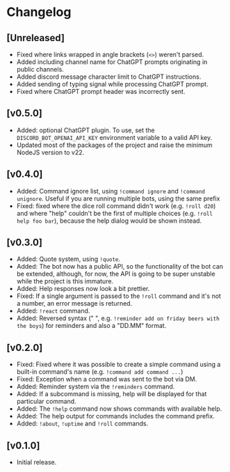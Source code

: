 # Changelog

## [Unreleased]

* Fixed where links wrapped in angle brackets (`<>`) weren't parsed.
* Added including channel name for ChatGPT prompts originating in public channels.
* Added discord message character limit to ChatGPT instructions.
* Added sending of typing signal while processing ChatGPT prompt.
* Fixed where ChatGPT prompt header was incorrectly sent.

## [v0.5.0]
* Added: optional ChatGPT plugin. To use, set the `DISCORD_BOT_OPENAI_API_KEY` environment variable to a valid API key.
* Updated most of the packages of the project and raise the minimum NodeJS version to v22.

## [v0.4.0]

* Added: Command ignore list, using `!command ignore` and `!command unignore`. Useful if you are running multiple bots, using the same prefix
* Fixed: fixed where the dice roll command didn't work (e.g. `!roll d20`) and where "help" couldn't be the first of multiple choices (e.g. `!roll help foo bar`), because the help dialog would be shown instead.

## [v0.3.0]

* Added: Quote system, using `!quote`.
* Added: The bot now has a public API, so the functionality of the bot can be extended, although, for now, the API is going to be super unstable while the project is this immature.
* Added: Help responses now look a bit prettier.
* Fixed: If a single argument is passed to the `!roll` command and it's not a number, an error message is returned.
* Added: `!react` command.
* Added: Reversed syntax ("<when> <what>", e.g. `!reminder add on friday beers with the boys`) for reminders and also a "DD.MM" format.

## [v0.2.0]

* Fixed: Fixed where it was possible to create a simple command using a built-in command's name (e.g. `!command add command ...`)
* Fixed: Exception when a command was sent to the bot via DM.
* Added: Reminder system via the `!reminders` command.
* Added: If a subcommand is missing, help will be displayed for that particular command.
* Added: The `!help` command now shows commands with available help.
* Added: The help output for commands includes the command prefix.
* Added: `!about`, `!uptime` and `!roll` commands.

## [v0.1.0]

* Initial release.

